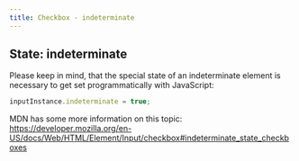 ```yaml
---
title: Checkbox - indeterminate
---
```


## State: indeterminate

Please keep in mind, that the special state of an indeterminate element is necessary to get set programmatically with JavaScript:

```js
inputInstance.indeterminate = true;
```

MDN has some more information on this topic: <https://developer.mozilla.org/en-US/docs/Web/HTML/Element/Input/checkbox#indeterminate_state_checkboxes>
